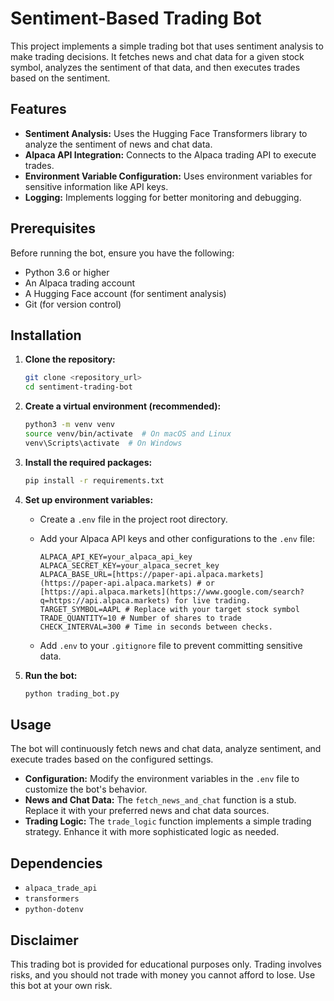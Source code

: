 # Sentiment-Based Trading Bot

This project implements a simple trading bot that uses sentiment analysis to make trading decisions. It fetches news and chat data for a given stock symbol, analyzes the sentiment of that data, and then executes trades based on the sentiment.

## Features

* **Sentiment Analysis:** Uses the Hugging Face Transformers library to analyze the sentiment of news and chat data.
* **Alpaca API Integration:** Connects to the Alpaca trading API to execute trades.
* **Environment Variable Configuration:** Uses environment variables for sensitive information like API keys.
* **Logging:** Implements logging for better monitoring and debugging.

## Prerequisites

Before running the bot, ensure you have the following:

* Python 3.6 or higher
* An Alpaca trading account
* A Hugging Face account (for sentiment analysis)
* Git (for version control)

## Installation

1.  **Clone the repository:**

    ```bash
    git clone <repository_url>
    cd sentiment-trading-bot
    ```

2.  **Create a virtual environment (recommended):**

    ```bash
    python3 -m venv venv
    source venv/bin/activate  # On macOS and Linux
    venv\Scripts\activate  # On Windows
    ```

3.  **Install the required packages:**

    ```bash
    pip install -r requirements.txt
    ```

4.  **Set up environment variables:**

    * Create a `.env` file in the project root directory.
    * Add your Alpaca API keys and other configurations to the `.env` file:

        ```
        ALPACA_API_KEY=your_alpaca_api_key
        ALPACA_SECRET_KEY=your_alpaca_secret_key
        ALPACA_BASE_URL=[https://paper-api.alpaca.markets](https://paper-api.alpaca.markets) # or [https://api.alpaca.markets](https://www.google.com/search?q=https://api.alpaca.markets) for live trading.
        TARGET_SYMBOL=AAPL # Replace with your target stock symbol
        TRADE_QUANTITY=10 # Number of shares to trade
        CHECK_INTERVAL=300 # Time in seconds between checks.
        ```

    * Add `.env` to your `.gitignore` file to prevent committing sensitive data.

5.  **Run the bot:**

    ```bash
    python trading_bot.py
    ```

## Usage

The bot will continuously fetch news and chat data, analyze sentiment, and execute trades based on the configured settings.

* **Configuration:** Modify the environment variables in the `.env` file to customize the bot's behavior.
* **News and Chat Data:** The `fetch_news_and_chat` function is a stub. Replace it with your preferred news and chat data sources.
* **Trading Logic:** The `trade_logic` function implements a simple trading strategy. Enhance it with more sophisticated logic as needed.

## Dependencies

* `alpaca_trade_api`
* `transformers`
* `python-dotenv`

## Disclaimer

This trading bot is provided for educational purposes only. Trading involves risks, and you should not trade with money you cannot afford to lose. Use this bot at your own risk.
